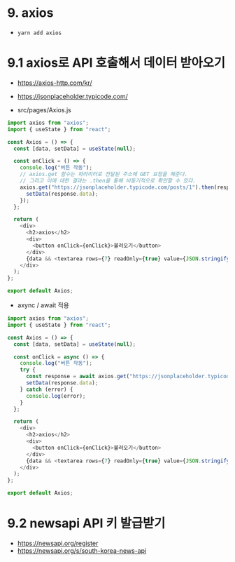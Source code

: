 # 9. axios

- `yarn add axios`

# 9.1 axios로 API 호출해서 데이터 받아오기

- https://axios-http.com/kr/
- https://jsonplaceholder.typicode.com/

- src/pages/Axios.js
```js
import axios from "axios";
import { useState } from "react";

const Axios = () => {
  const [data, setData] = useState(null);

  const onClick = () => {
    console.log("버튼 작동");
    // axios.get 함수는 파라미터로 전달된 주소에 GET 요청을 해준다.
    // 그리고 이에 대한 결과는 .then을 통해 비동기적으로 확인할 수 있다.
    axios.get("https://jsonplaceholder.typicode.com/posts/1").then(response => {
      setData(response.data);
    });
  };

  return (
    <div>
      <h2>axios</h2>
      <div>
        <button onClick={onClick}>불러오기</button>
      </div>
      {data && <textarea rows={7} readOnly={true} value={JSON.stringify(data, null, 2)} />}
    </div>
  );
};

export default Axios;
```

- axync / await 적용
```js
import axios from "axios";
import { useState } from "react";

const Axios = () => {
  const [data, setData] = useState(null);

  const onClick = async () => {
    console.log("버튼 작동");
    try {
      const response = await axios.get("https://jsonplaceholder.typicode.com/posts/1");
      setData(response.data);
    } catch (error) {
      console.log(error);
    }
  };

  return (
    <div>
      <h2>axios</h2>
      <div>
        <button onClick={onClick}>불러오기</button>
      </div>
      {data && <textarea rows={7} readOnly={true} value={JSON.stringify(data, null, 2)} />}
    </div>
  );
};

export default Axios;
```

# 9.2 newsapi API 키 발급받기

- https://newsapi.org/register
- https://newsapi.org/s/south-korea-news-api




